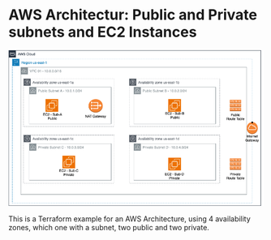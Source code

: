 AWS Architectur: Public and Private subnets and EC2 Instances
====================================================================

![AWS Cloud Architecture](./aws-vpc-public-private-subnets.png)


This is a Terraform example for an AWS Architecture, using 4 availability zones, which one with a subnet, two public and two private.


